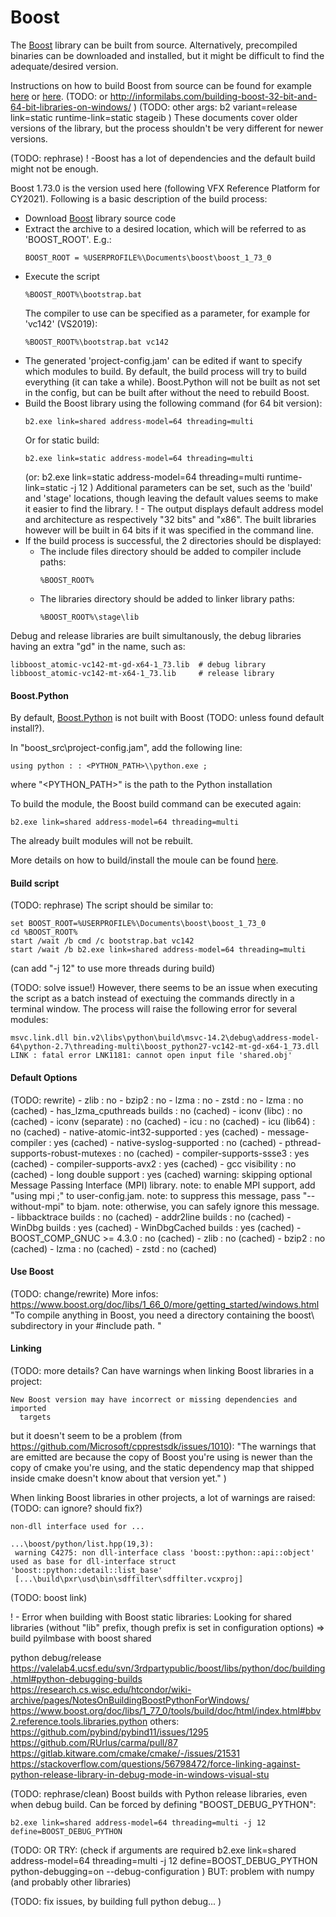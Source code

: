
# Boost

The [Boost](https://www.boost.org/) library can be built from source.
Alternatively, precompiled binaries can be downloaded and installed, but it might be difficult to find the adequate/desired version.

Instructions on how to build Boost from source can be found for example [here](https://phylogeny.uconn.edu/tutorial-v2/part-1-ide-project-v2/setting-up-the-boost-c-library-v2/) or [here](https://theboostcpplibraries.com/introduction-installation).
(TODO: or
http://informilabs.com/building-boost-32-bit-and-64-bit-libraries-on-windows/
)
(TODO: other args:
b2 variant=release link=static runtime-link=static stageib
)
These documents cover older versions of the library, but the process shouldn't be very different for newer versions.

(TODO: rephrase)
! -Boost has a lot of dependencies and the default build might not be enough.

Boost 1.73.0 is the version used here (following VFX Reference Platform for CY2021).
Following is a basic description of the build process:
* Download [Boost](https://www.boost.org/) library source code
* Extract the archive to a desired location, which will be referred to as 'BOOST_ROOT'.
  E.g.:
  ```
  BOOST_ROOT = %USERPROFILE%\Documents\boost\boost_1_73_0
  ```
* Execute the script
  ```batch
  %BOOST_ROOT%\bootstrap.bat
  ```
  The compiler to use can be specified as a parameter, for example for 'vc142' (VS2019):
  ```batch
  %BOOST_ROOT%\bootstrap.bat vc142
  ```
* The generated 'project-config.jam' can be edited if want to specify which modules to build.
  By default, the build process will try to build everything (it can take a while).
  Boost.Python will not be built as not set in the config, but can be built after without the need to rebuild Boost.
* Build the Boost library using the following command (for 64 bit version):
  ```batch
  b2.exe link=shared address-model=64 threading=multi
  ```
  Or for static build:
  ```batch
  b2.exe link=static address-model=64 threading=multi
  ```
  (or:
  b2.exe link=static address-model=64 threading=multi runtime-link=static -j 12
  )
  Additional parameters can be set, such as the 'build' and 'stage' locations, though leaving the default values seems to make it easier to find the library.
  ! - The output displays default address model and architecture as respectively "32 bits" and "x86". The built libraries however will be built in 64 bits if it was specified in the command line.
* If the build process is successful, the 2 directories should be displayed:
  * The include files directory should be added to compiler include paths:
    ```batch
    %BOOST_ROOT%
    ```
  * The libraries directory should be added to linker library paths:
    ```batch
    %BOOST_ROOT%\stage\lib
    ```

Debug and release libraries are built simultanously, the debug libraries having an extra "gd" in the name, such as:
```
libboost_atomic-vc142-mt-gd-x64-1_73.lib  # debug library
libboost_atomic-vc142-mt-x64-1_73.lib     # release library
```


#### Boost.Python

By default, [Boost.Python](https://www.boost.org/doc/libs/1_70_0/libs/python/doc/html/building/installing_boost_python_on_your_.html) is not built with Boost (TODO: unless found default install?).

In "boost_src\project-config.jam", add the following line:
```
using python : : <PYTHON_PATH>\\python.exe ;
```
where "<PYTHON_PATH>" is the path to the Python installation

To build the module, the Boost build command can be executed again:
```
b2.exe link=shared address-model=64 threading=multi
```
The already built modules will not be rebuilt.

More details on how to build/install the moule can be found [here](https://valelab4.ucsf.edu/svn/3rdpartypublic/boost/libs/python/doc/building.html).


#### Build script

(TODO: rephrase)
The script should be similar to:
```batch
set BOOST_ROOT=%USERPROFILE%\Documents\boost\boost_1_73_0
cd %BOOST_ROOT%
start /wait /b cmd /c bootstrap.bat vc142
start /wait /b b2.exe link=shared address-model=64 threading=multi
```
(can add "-j 12" to use more threads during build)

(TODO: solve issue!)
However, there seems to be an issue when executing the script as a batch instead of exectuing the commands directly in a terminal window.
The process will raise the following error for several modules:
```
msvc.link.dll bin.v2\libs\python\build\msvc-14.2\debug\address-model-64\python-2.7\threading-multi\boost_python27-vc142-mt-gd-x64-1_73.dll
LINK : fatal error LNK1181: cannot open input file 'shared.obj'
```




#### Default Options

(TODO: rewrite)
    - zlib                     : no
    - bzip2                    : no
    - lzma                     : no
    - zstd                     : no
    - lzma                     : no  (cached)
    - has_lzma_cputhreads builds : no  (cached)
    - iconv (libc)             : no  (cached)
    - iconv (separate)         : no  (cached)
    - icu                      : no  (cached)
    - icu (lib64)              : no  (cached)
    - native-atomic-int32-supported : yes (cached)
    - message-compiler         : yes (cached)
    - native-syslog-supported  : no  (cached)
    - pthread-supports-robust-mutexes : no  (cached)
    - compiler-supports-ssse3  : yes (cached)
    - compiler-supports-avx2   : yes (cached)
    - gcc visibility           : no  (cached)
    - long double support      : yes (cached)
warning: skipping optional Message Passing Interface (MPI) library.
note: to enable MPI support, add "using mpi ;" to user-config.jam.
note: to suppress this message, pass "--without-mpi" to bjam.
note: otherwise, you can safely ignore this message.
    - libbacktrace builds      : no  (cached)
    - addr2line builds         : no  (cached)
    - WinDbg builds            : yes (cached)
    - WinDbgCached builds      : yes (cached)
    - BOOST_COMP_GNUC >= 4.3.0 : no  (cached)
    - zlib                     : no  (cached)
    - bzip2                    : no  (cached)
    - lzma                     : no  (cached)
    - zstd                     : no  (cached)



#### Use Boost

(TODO: change/rewrite)
More infos:
https://www.boost.org/doc/libs/1_66_0/more/getting_started/windows.html
"To compile anything in Boost, you need a directory containing the boost\ subdirectory in your #include path. "


#### Linking


(TODO: more details?
Can have warnings when linking Boost libraries in a project:
```
New Boost version may have incorrect or missing dependencies and imported
  targets
```
but it doesn't seem to be a problem (from https://github.com/Microsoft/cpprestsdk/issues/1010):
"The warnings that are emitted are because the copy of Boost you're using is newer than the copy of cmake you're using,
 and the static dependency map that shipped inside cmake doesn't know about that version yet."
)


When linking Boost libraries in other projects, a lot of warnings are raised:
(TODO: can ignore? should fix?)
```
non-dll interface used for ...

...\boost/python/list.hpp(19,3):
 warning C4275: non dll-interface class 'boost::python::api::object' used as base for dll-interface struct 'boost::python::detail::list_base'
 [...\build\pxr\usd\bin\sdffilter\sdffilter.vcxproj]
```



(TODO: boost link)


! - Error when building with Boost static libraries: Looking for shared libraries (without "lib" prefix, though prefix is set in configuration options)
=> build pyilmbase with boost shared


python debug/release
https://valelab4.ucsf.edu/svn/3rdpartypublic/boost/libs/python/doc/building.html#python-debugging-builds
https://research.cs.wisc.edu/htcondor/wiki-archive/pages/NotesOnBuildingBoostPythonForWindows/
https://www.boost.org/doc/libs/1_77_0/tools/build/doc/html/index.html#bbv2.reference.tools.libraries.python
others:
https://github.com/pybind/pybind11/issues/1295
https://github.com/RUrlus/carma/pull/87
https://gitlab.kitware.com/cmake/cmake/-/issues/21531
https://stackoverflow.com/questions/56798472/force-linking-against-python-release-library-in-debug-mode-in-windows-visual-stu


(TODO: rephrase/clean)
Boost builds with Python release libraries, even when debug build.
Can be forced by defining "BOOST_DEBUG_PYTHON":
```
b2.exe link=shared address-model=64 threading=multi -j 12 define=BOOST_DEBUG_PYTHON
```
(TODO: OR TRY: (check if arguments are required
b2.exe link=shared address-model=64 threading=multi -j 12 define=BOOST_DEBUG_PYTHON python-debugging=on --debug-configuration
)
BUT: problem with numpy (and probably other libraries)

(TODO: fix issues, by building full python debug...
)
